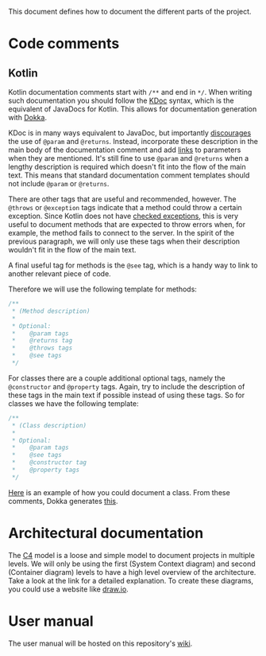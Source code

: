 This document defines how to document the different parts of the project.

# Code comments

## Kotlin

Kotlin documentation comments start with `/**` and end in `*/`. 
When writing such documentation you should follow the [KDoc](https://kotlinlang.org/docs/kotlin-doc.html#kdoc-syntax) syntax,
which is the equivalent of JavaDocs for Kotlin. This allows for documentation generation with [Dokka](https://github.com/Kotlin/dokka).

KDoc is in many ways equivalent to JavaDoc, but importantly [discourages](https://kotlinlang.org/docs/coding-conventions.html#documentation-comments)
the use of `@param` and `@returns`. Instead, incorporate these description in the main body of the documentation comment and add 
[links](https://kotlinlang.org/docs/kotlin-doc.html#links-to-elements) to parameters when they are mentioned.
It's still fine to use `@param` and `@returns` when a lengthy description is required which doesn't fit into the flow of the main text.
This means that standard documentation comment templates should not include `@param` or `@returns`.

There are other tags that are useful and recommended, however. The `@throws` or `@exception` tags indicate that a method could throw
a certain exception. Since Kotlin does not have [checked exceptions](https://beginnersbook.com/2013/04/java-checked-unchecked-exceptions-with-examples/),
this is very useful to document methods that are expected to throw errors when, for example, the method fails to connect to the server.
In the spirit of the previous paragraph, we will only use these tags when their description wouldn't fit in the flow of the main text.

A final useful tag for methods is the `@see` tag, which is a handy way to link to another relevant piece of code.

Therefore we will use the following template for methods:
```kotlin
/**
 * (Method description)
 * 
 * Optional:
 *    @param tags
 *    @returns tag
 *    @throws tags
 *    @see tags
 */
```

For classes there are a couple additional optional tags, namely the `@constructor` and `@property` tags. Again, try to include
the description of these tags in the main text if possible instead of using these tags. So for classes we have the following template:
```kotlin
/**
 * (Class description)
 *
 * Optional:
 *    @param tags
 *    @see tags
 *    @constructor tag
 *    @property tags
 */
```

[Here](https://github.com/Kotlin/dokka/blob/master/examples/gradle/dokka-gradle-example/src/main/kotlin/demo/HelloWorld.kt)
is an example of how you could document a class. From these comments, Dokka generates 
[this](https://kotlin.github.io/dokka/examples/dokka-gradle-example/html/-dokka%20-gradle%20-example/demo/index.html).




# Architectural documentation

The [C4](https://c4model.com/) model is a loose and simple model to document projects in multiple levels. 
We will only be using the first (System Context diagram) and second (Container diagram) levels to have a high level overview of the architecture.
Take a look at the link for a detailed explanation. To create these diagrams, you could use a website like [draw.io](https://app.diagrams.net/).



# User manual

The user manual will be hosted on this repository's [wiki](https://github.com/SELab-2/OSOC-1/wiki).
